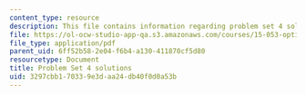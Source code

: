 ```yaml
---
content_type: resource
description: This file contains information regarding problem set 4 solutions.
file: https://ol-ocw-studio-app-qa.s3.amazonaws.com/courses/15-053-optimization-methods-in-management-science-spring-2013/3297cbb170339e3daa24db40f0d0a53b_MIT15_053S13_ps4sol.pdf
file_type: application/pdf
parent_uid: 6ff52b58-2e04-f6b4-a130-411870cf5d80
resourcetype: Document
title: Problem Set 4 solutions
uid: 3297cbb1-7033-9e3d-aa24-db40f0d0a53b
---
```

